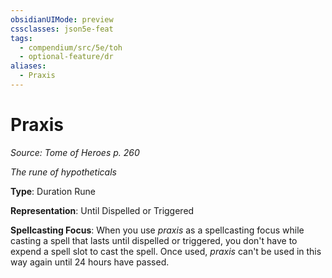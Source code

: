 ```yaml
---
obsidianUIMode: preview
cssclasses: json5e-feat
tags:
  - compendium/src/5e/toh
  - optional-feature/dr
aliases:
  - Praxis
---
```

# Praxis
*Source: Tome of Heroes p. 260*  

*The rune of hypotheticals*

**Type**: Duration Rune

**Representation**: Until Dispelled or Triggered

**Spellcasting Focus**: When you use *praxis* as a spellcasting focus while casting a spell that lasts until dispelled or triggered, you don't have to expend a spell slot to cast the spell. Once used, *praxis* can't be used in this way again until 24 hours have passed.